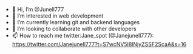 - 👋 Hi, I’m @Junell777
- 👀 I’m interested in web development
- 🌱 I’m currently learning git and backend languages
- 💞️ I’m looking to collaborate with other developers
- 📫 How to reach me twitter:Jane_spot (@Janejunell777): https://twitter.com/Janejunell777?t=S7wcNV5I8lNjyZSSF2ScaA&s=16

<!---
Junell777/Junell777 is a ✨ special ✨ repository because its `README.md` (this file) appears on your GitHub profile.
You can click the Preview link to take a look at your changes.
--->
